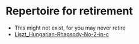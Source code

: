 # Repertoire for retirement
- This might not exist, for you may never retire
- [Liszt_Hungarian-Rhapsody-No-2-in-c](https://www.mplsdowntown.com/wp-content/uploads/2017/04/Liszt_Hungarian-Rhapsody-No-2-in-c.pdf)